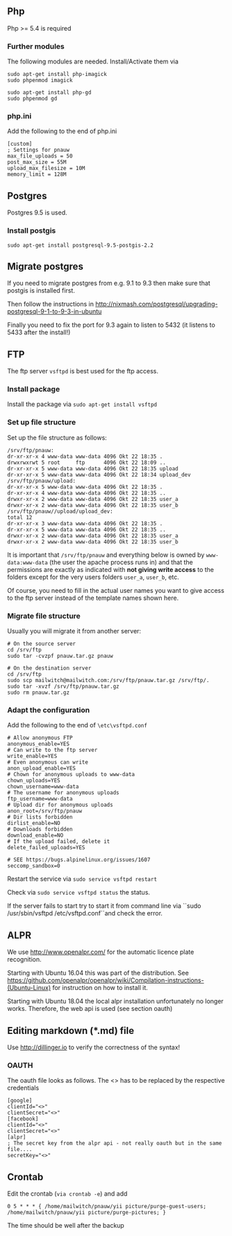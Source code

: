 ## Php ##
Php >= 5.4 is required
### Further modules ###
The following modules are needed. Install/Activate them via

```
sudo apt-get install php-imagick
sudo phpenmod imagick

sudo apt-get install php-gd
sudo phpenmod gd
```
### php.ini ###
Add the following to the end of php.ini
```
[custom]
; Settings for pnauw
max_file_uploads = 50
post_max_size = 55M
upload_max_filesize = 10M
memory_limit = 128M
```
## Postgres ##
Postgres 9.5 is used.
### Install postgis ###
``sudo apt-get install postgresql-9.5-postgis-2.2``
## Migrate postgres ##
If you need to migrate postgres from e.g. 9.1 to 9.3 then make sure that postgis is installed first.

Then follow the instructions in http://nixmash.com/postgresql/upgrading-postgresql-9-1-to-9-3-in-ubuntu

Finally you need to fix the port for 9.3 again to listen to 5432 (it listens to 5433 after the install!)
## FTP ##
The ftp server ``vsftpd`` is best used for the ftp access.
### Install package ###
Install the package via ``sudo apt-get install vsftpd``
### Set up file structure ###
Set up the file structure as follows:
```
/srv/ftp/pnauw:
dr-xr-xr-x 4 www-data www-data 4096 Okt 22 18:35 .
drwxrwxrwt 5 root     ftp      4096 Okt 22 18:09 ..
dr-xr-xr-x 5 www-data www-data 4096 Okt 22 18:35 upload
dr-xr-xr-x 5 www-data www-data 4096 Okt 22 18:34 upload_dev
/srv/ftp/pnauw/upload:
dr-xr-xr-x 5 www-data www-data 4096 Okt 22 18:35 .
dr-xr-xr-x 4 www-data www-data 4096 Okt 22 18:35 ..
drwxr-xr-x 2 www-data www-data 4096 Okt 22 18:35 user_a
drwxr-xr-x 2 www-data www-data 4096 Okt 22 18:35 user_b
/srv/ftp/pnauw//upload/upload_dev:
total 12
dr-xr-xr-x 3 www-data www-data 4096 Okt 22 18:35 .
dr-xr-xr-x 5 www-data www-data 4096 Okt 22 18:35 ..
drwxr-xr-x 2 www-data www-data 4096 Okt 22 18:35 user_a
drwxr-xr-x 2 www-data www-data 4096 Okt 22 18:35 user_b
```
It is important that ``/srv/ftp/pnauw`` and everything below is owned by ``www-data:www-data`` (the user the apache process runs in) 
and that the permissions are exactly as indicated with **not giving write access** to the folders except for the very 
users folders ``user_a``, ``user_b``, etc. 

Of course, you need to fill in the actual user names you want to give access to the ftp server instead of the template names shown here.
### Migrate file structure ###
Usually you will migrate it from another server:

```
# On the source server
cd /srv/ftp
sudo tar -cvzpf pnauw.tar.gz pnauw
```

```
# On the destination server
cd /srv/ftp
sudo scp mailwitch@mailwitch.com:/srv/ftp/pnauw.tar.gz /srv/ftp/.
sudo tar -xvzf /srv/ftp/pnauw.tar.gz
sudo rm pnauw.tar.gz
```

### Adapt the configuration ###
Add the following to the end of ``\etc\vsftpd.conf``

```
# Allow anonymous FTP
anonymous_enable=YES
# Can write to the ftp server
write_enable=YES
# Even anonymous can write
anon_upload_enable=YES
# Chown for anonymous uploads to www-data 
chown_uploads=YES
chown_username=www-data
# The username for anonymous uploads
ftp_username=www-data
# Upload dir for anonymous uploads 
anon_root=/srv/ftp/pnauw
# Dir lists forbidden
dirlist_enable=NO
# Downloads forbidden
download_enable=NO
# If the upload failed, delete it
delete_failed_uploads=YES

# SEE https://bugs.alpinelinux.org/issues/1607
seccomp_sandbox=0

```

Restart the service via ``sudo service vsftpd restart``

Check via ``sudo service vsftpd status`` the status.

If the server fails to start try to start it from command line via ``sudo /usr/sbin/vsftpd /etc/vsftpd.conf´´and check the error.

## ALPR ##
We use http://www.openalpr.com/ for the automatic licence plate recognition. 

Starting with Ubuntu 16.04 this was part of the distribution. See https://github.com/openalpr/openalpr/wiki/Compilation-instructions-(Ubuntu-Linux) for instruction on how to install it.

Starting with Ubuntu 18.04 the local alpr installation unfortunately no longer works. Therefore, the web api is used (see section oauth)
## Editing markdown (*.md) file ##
Use http://dillinger.io to verify the correctness of the syntax!
### OAUTH ###
The oauth file looks as follows. The <> has to be replaced by the respective credentials

```
[google]
clientId="<>"
clientSecret="<>"
[facebook]
clientId="<>"
clientSecret="<>"
[alpr]
; The secret key from the alpr api - not really oauth but in the same file....
secretKey="<>"
```

## Crontab ##
Edit the crontab (``via crontab -e``) and add
```
0 5 * * * { /home/mailwitch/pnauw/yii picture/purge-guest-users; /home/mailwitch/pnauw/yii picture/purge-pictures; }
```
The time should be well after the backup
